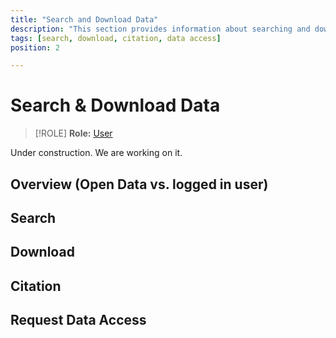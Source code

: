 ```yaml
---
title: "Search and Download Data"
description: "This section provides information about searching and downloading data, including citation and data access requests."
tags: [search, download, citation, data access]
position: 2

---
```


# Search & Download Data
> [!ROLE]
> __Role:__ [User](../General/#roles)

Under construction. We are working on it.

## Overview (Open Data vs. logged in user)
## Search
## Download
## Citation
## Request Data Access
